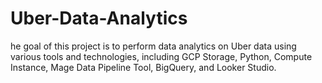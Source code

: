 # Uber-Data-Analytics
he goal of this project is to perform data analytics on Uber data using various tools and technologies, including GCP Storage, Python, Compute Instance, Mage Data Pipeline Tool, BigQuery, and Looker Studio.
